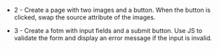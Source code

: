 - 2 - Create a page with two images and a button. When the button is clicked, swap the source attribute of the images.

- 3 - Create a fotm with input fields and a submit button. Use JS to validate the form and display an error message if the input is invalid.
